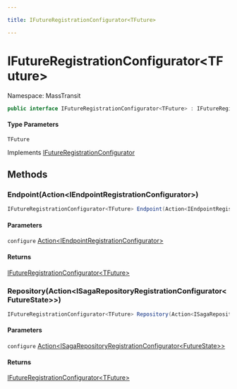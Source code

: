 ```yaml
---

title: IFutureRegistrationConfigurator<TFuture>

---
```


# IFutureRegistrationConfigurator\<TFuture\>

Namespace: MassTransit

```csharp
public interface IFutureRegistrationConfigurator<TFuture> : IFutureRegistrationConfigurator
```

#### Type Parameters

`TFuture`<br/>

Implements [IFutureRegistrationConfigurator](../masstransit/ifutureregistrationconfigurator)

## Methods

### **Endpoint(Action\<IEndpointRegistrationConfigurator\>)**

```csharp
IFutureRegistrationConfigurator<TFuture> Endpoint(Action<IEndpointRegistrationConfigurator> configure)
```

#### Parameters

`configure` [Action\<IEndpointRegistrationConfigurator\>](https://learn.microsoft.com/en-us/dotnet/api/system.action-1)<br/>

#### Returns

[IFutureRegistrationConfigurator\<TFuture\>](../masstransit/ifutureregistrationconfigurator-1)<br/>

### **Repository(Action\<ISagaRepositoryRegistrationConfigurator\<FutureState\>\>)**

```csharp
IFutureRegistrationConfigurator<TFuture> Repository(Action<ISagaRepositoryRegistrationConfigurator<FutureState>> configure)
```

#### Parameters

`configure` [Action\<ISagaRepositoryRegistrationConfigurator\<FutureState\>\>](https://learn.microsoft.com/en-us/dotnet/api/system.action-1)<br/>

#### Returns

[IFutureRegistrationConfigurator\<TFuture\>](../masstransit/ifutureregistrationconfigurator-1)<br/>
